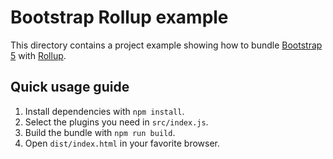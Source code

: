 # Bootstrap Rollup example

This directory contains a project example showing how to bundle
[Bootstrap 5](https://v5.getbootstrap.com) with [Rollup](https://rollupjs.org).

## Quick usage guide

1. Install dependencies with `npm install`.
2. Select the plugins you need in `src/index.js`.
3. Build the bundle with `npm run build`.
4. Open `dist/index.html` in your favorite browser.
